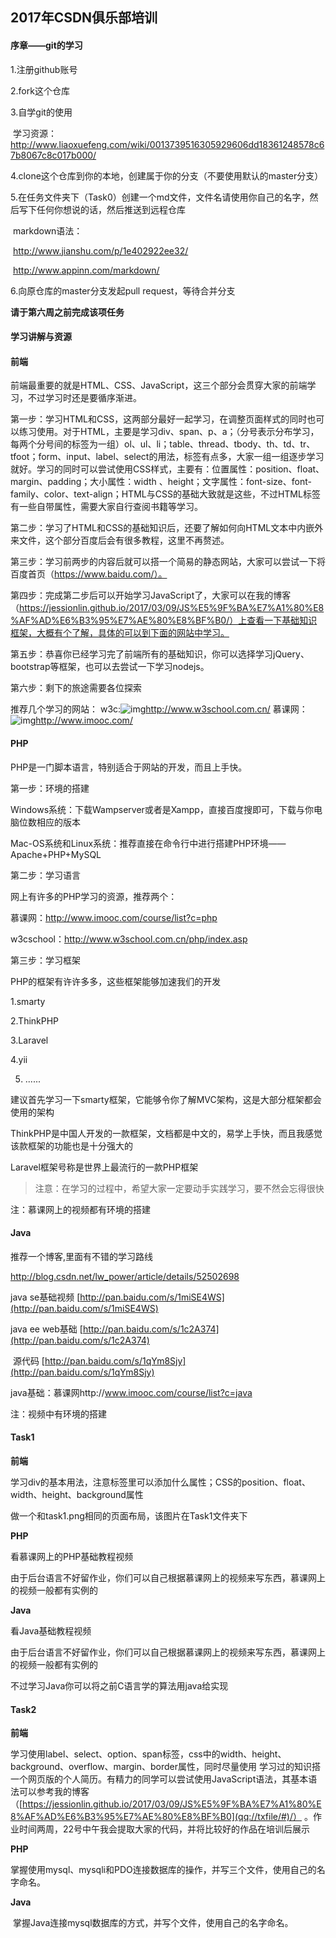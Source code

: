 ## 2017年CSDN俱乐部培训

#### 序章——git的学习

1.注册github账号

2.fork这个仓库

3.自学git的使用

​	学习资源：http://www.liaoxuefeng.com/wiki/0013739516305929606dd18361248578c67b8067c8c017b000/

4.clone这个仓库到你的本地，创建属于你的分支（不要使用默认的master分支）

5.在任务文件夹下（Task0）创建一个md文件，文件名请使用你自己的名字，然后写下任何你想说的话，然后推送到远程仓库

​	markdown语法：

​		http://www.jianshu.com/p/1e402922ee32/

​		http://www.appinn.com/markdown/

6.向原仓库的master分支发起pull request，等待合并分支

**请于第六周之前完成该项任务**

#### 学习讲解与资源

#### 前端

前端最重要的就是HTML、CSS、JavaScript，这三个部分会贯穿大家的前端学习，不过学习时还是要循序渐进。

第一步：学习HTML和CSS，这两部分最好一起学习，在调整页面样式的同时也可以练习使用。对于HTML，主要是学习div、span、p、a；（分号表示分布学习，每两个分号间的标签为一组）ol、ul、li；table、thread、tbody、th、td、tr、tfoot；form、input、label、select的用法，标签有点多，大家一组一组逐步学习就好。学习的同时可以尝试使用CSS样式，主要有：位置属性：position、float、margin、padding；大小属性：width 、height；文字属性：font-size、font-family、color、text-align；HTML与CSS的基础大致就是这些，不过HTML标签有一些自带属性，需要大家自行查阅书籍等学习。

第二步：学习了HTML和CSS的基础知识后，还要了解如何向HTML文本中内嵌外来文件，这个部分百度后会有很多教程，这里不再赘述。

第三步：学习前两步的内容后就可以搭一个简易的静态网站，大家可以尝试一下将百度首页（https://www.baidu.com/）。

第四步：完成第二步后可以开始学习JavaScript了，大家可以在我的博客（https://jessionlin.github.io/2017/03/09/JS%E5%9F%BA%E7%A1%80%E8%AF%AD%E6%B3%95%E7%AE%80%E8%BF%B0/）上查看一下基础知识框架，大概有个了解，具体的可以到下面的网站中学习。

第五步：恭喜你已经学习完了前端所有的基础知识，你可以选择学习jQuery、bootstrap等框架，也可以去尝试一下学习nodejs。

第六步：剩下的旅途需要各位探索

推荐几个学习的网站：
w3c:![img](file:///C:\Users\ADMINI~1.PC-\AppData\Local\Temp\msohtmlclip1\01\clip_image002.gif)http://www.w3school.com.cn/
慕课网：![img](file:///C:\Users\ADMINI~1.PC-\AppData\Local\Temp\msohtmlclip1\01\clip_image004.gif)http://www.imooc.com/

#### PHP

PHP是一门脚本语言，特别适合于网站的开发，而且上手快。

第一步：环境的搭建

Windows系统：下载Wampserver或者是Xampp，直接百度搜即可，下载与你电脑位数相应的版本

Mac-OS系统和Linux系统：推荐直接在命令行中进行搭建PHP环境——Apache+PHP+MySQL

第二步：学习语言

网上有许多的PHP学习的资源，推荐两个：

慕课网：http://www.imooc.com/course/list?c=php

w3cschool：http://www.w3school.com.cn/php/index.asp

第三步：学习框架

PHP的框架有许许多多，这些框架能够加速我们的开发

1.smarty

2.ThinkPHP

3.Laravel

4.yii

5. ......

建议首先学习一下smarty框架，它能够令你了解MVC架构，这是大部分框架都会使用的架构

ThinkPHP是中国人开发的一款框架，文档都是中文的，易学上手快，而且我感觉该款框架的功能也是十分强大的

Laravel框架号称是世界上最流行的一款PHP框架

> 注意：在学习的过程中，希望大家一定要动手实践学习，要不然会忘得很快

注：慕课网上的视频都有环境的搭建

#### Java

推荐一个博客,里面有不错的学习路线

http://blog.csdn.net/lw_power/article/details/52502698

java se基础视频 [http://pan.baidu.com/s/1miSE4WS](http://pan.baidu.com/s/1miSE4WS)

java ee web基础 [http://pan.baidu.com/s/1c2A374](http://pan.baidu.com/s/1c2A374)

​		源代码 [http://pan.baidu.com/s/1qYm8Sjy](http://pan.baidu.com/s/1qYm8Sjy)

java基础：慕课网http://www.imooc.com/course/list?c=java

注：视频中有环境的搭建

#### Task1 

**前端**

学习div的基本用法，注意标签里可以添加什么属性；CSS的position、float、width、height、background属性

做一个和task1.png相同的页面布局，该图片在Task1文件夹下

**PHP**

看慕课网上的PHP基础教程视频

由于后台语言不好留作业，你们可以自己根据慕课网上的视频来写东西，慕课网上的视频一般都有实例的

**Java**

看Java基础教程视频

由于后台语言不好留作业，你们可以自己根据慕课网上的视频来写东西，慕课网上的视频一般都有实例的

不过学习Java你可以将之前C语言学的算法用java给实现

#### Task2

**前端**

​    学习使用label、select、option、span标签，css中的width、height、background、overflow、margin、border属性，同时尽量使用
学习过的知识搭一个网页版的个人简历。有精力的同学可以尝试使用JavaScript语法，其基本语法可以参考我的博客（[https://jessionlin.github.io/2017/03/09/JS%E5%9F%BA%E7%A1%80%E8%AF%AD%E6%B3%95%E7%AE%80%E8%BF%B0](qq://txfile/#)/）
。作业时间两周，22号中午我会提取大家的代码，并将比较好的作品在培训后展示

**PHP**

​	掌握使用mysql、mysqli和PDO连接数据库的操作，并写三个文件，使用自己的名字命名。

**Java**

​	掌握Java连接mysql数据库的方式，并写个文件，使用自己的名字命名。

